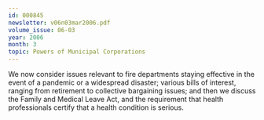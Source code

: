 ```yaml
---
id: 000845
newsletter: v06n03mar2006.pdf
volume_issue: 06-03
year: 2006
month: 3
topic: Powers of Municipal Corporations
---
```


We now consider issues relevant to fire departments staying effective in the event of a pandemic or a widespread disaster; various bills of interest, ranging from retirement to collective bargaining issues; and then we discuss the Family and Medical Leave Act, and the requirement that health professionals certify that a health condition is serious.
